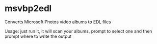 # msvbp2edl
Converts Microsoft Photos video albums to EDL files

Usage: just run it, it will scan your albums, prompt to select one and then prompt where to write the output
